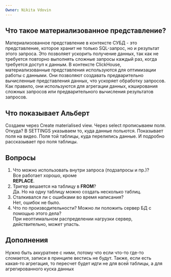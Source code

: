 ```yaml
---
Owner: Nikita Vdovin
---
```

## Что такое материализованное представление?
Материализованное представление в контексте СУБД - это представление, которое хранит не только SQL-запрос, но и результат этого запроса. Это позволяет ускорить получение данных, так как не требуется повторно выполнять сложные запросы каждый раз, когда требуется доступ к данным.
В контексте ClickHouse, материализованные представления используются для оптимизации работы с данными. Они позволяют создавать предварительно вычисленные представления данных, что ускоряет обработку запросов. Как правило, они используются для агрегации данных, кэширования сложных запросов или предварительного вычисления результатов запросов.

## Что показывает Альберт
Создаем через Create materialised view.
Через select прописываем поля. Откуда?
В SETTINGS указываем то, куда данные польются.
Показывает поля на видео. Поля той таблицы, куда перелились данные. И подробно рассказывает про поля таблицы.

## Вопросы

1. Что можно использовать внутри запроса (подзапросы и пр.)?  
    Все работает хорошо, кроме  
    **REPLACE**.
2. Тригер вешается на таблицу в **FROM**?  
    Да. Но на одну таблицу можно создать несколько таблиц.  
3. Сталкивался ли с ошибками во время написания?  
    Нет, ошибок не было.  
4. Что по производительности? Можно ли положить сервер БД с помощью этого дела?  
    При неоптимальном распределении нагрузки сервер, действительно, может упасть.  
## Дополнения
Нужно быть аккуратнее с ними, потому что если что-то где-то сломается, записи в принципе вестись не будут.
Также, если есть какая-то агрегация, то пересчет будет идти не для всей таблицы, а для агрегированного куска данных